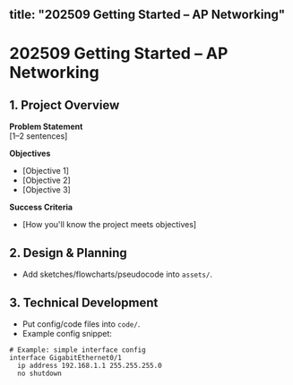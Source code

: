 title: "202509 Getting Started – AP Networking"
---

# 202509 Getting Started – AP Networking

## 1. Project Overview
**Problem Statement**  
[1–2 sentences]

**Objectives**
- [Objective 1]
- [Objective 2]
- [Objective 3]

**Success Criteria**
- [How you'll know the project meets objectives]

## 2. Design & Planning
- Add sketches/flowcharts/pseudocode into `assets/`.

## 3. Technical Development
- Put config/code files into `code/`.
- Example config snippet:
```text
# Example: simple interface config
interface GigabitEthernet0/1
  ip address 192.168.1.1 255.255.255.0
  no shutdown
